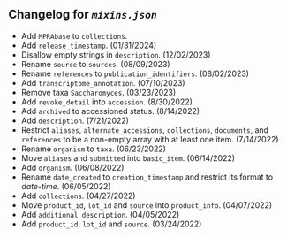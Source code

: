 ## Changelog for *`mixins.json`*

* Add `MPRAbase` to `collections`.
* Add `release_timestamp`. (01/31/2024)
* Disallow empty strings in `description`. (12/02/2023)
* Rename `source` to `sources`. (08/09/2023)
* Rename `references` to `publication_identifiers`. (08/02/2023)
* Add `transcriptome_annotation`. (07/10/2023)
* Remove taxa `Saccharomyces`. (03/23/2023)
* Add `revoke_detail` into `accession`. (8/30/2022)
* Add `archived` to accessioned status. (8/14/2022)
* Add `description`. (7/21/2022)
* Restrict `aliases`, `alternate_accessions`, `collections`, `documents`, and `references` to be a non-empty array with at least one item. (7/14/2022)
* Rename `organism` to `taxa`. (06/23/2022)
* Move `aliases` and `submitted` into `basic_item`. (06/14/2022)
* Add `organism`. (06/08/2022)
* Rename `date_created` to `creation_timestamp` and restrict its format to *date-time*. (06/05/2022)
*  Add `collections`. (04/27/2022)
*  Move `product_id`, `lot_id` and `source` into `product_info`. (04/07/2022)
*  Add `additional_description`. (04/05/2022)
*  Add `product_id`, `lot_id` and `source`. (03/24/2022)
